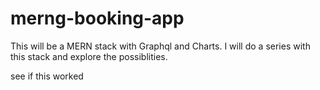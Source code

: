 # merng-booking-app

This will be a MERN stack with Graphql and Charts. I will do a series with this stack and explore the possiblities.

see if this worked
